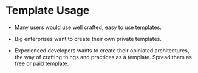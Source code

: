 # Template Usage

<div class='center-content'>

- Many users would use well crafted, easy to use templates. 

- Big enterprises want to create their own private templates.

- Experienced developers wants to create their opiniated architectures, the way of crafting things and practices as a template. Spread them as free or paid template.

</div>